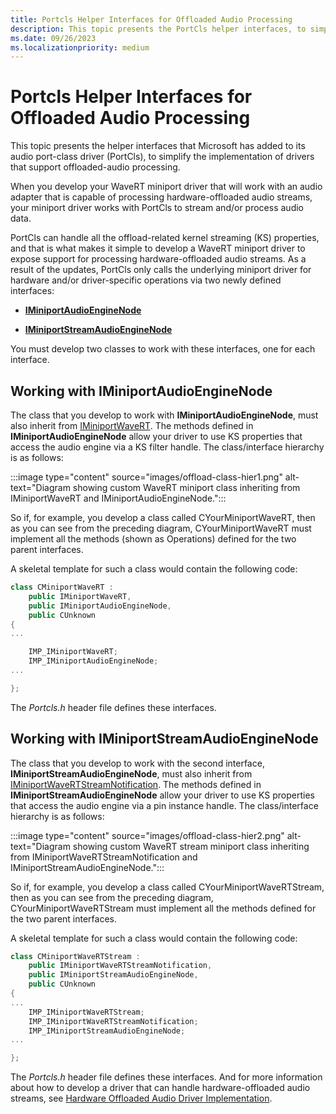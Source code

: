 ```yaml
---
title: Portcls Helper Interfaces for Offloaded Audio Processing
description: This topic presents the PortCls helper interfaces, to simplify the drivers that support offloaded-audio processing.
ms.date: 09/26/2023
ms.localizationpriority: medium
---
```


# Portcls Helper Interfaces for Offloaded Audio Processing

This topic presents the helper interfaces that Microsoft has added to its audio port-class driver (PortCls), to simplify the implementation of drivers that support offloaded-audio processing.

When you develop your WaveRT miniport driver that will work with an audio adapter that is capable of processing hardware-offloaded audio streams, your miniport driver works with PortCls to stream and/or process audio data.

PortCls can handle all the offload-related kernel streaming (KS) properties, and that is what makes it simple to develop a WaveRT miniport driver to expose support for processing hardware-offloaded audio streams. As a result of the updates, PortCls only calls the underlying miniport driver for hardware and/or driver-specific operations via two newly defined interfaces:

- [**IMiniportAudioEngineNode**](/windows-hardware/drivers/ddi/portcls/nn-portcls-iminiportaudioenginenode)

- [**IMiniportStreamAudioEngineNode**](/windows-hardware/drivers/ddi/portcls/nn-portcls-iminiportstreamaudioenginenode)

You must develop two classes to work with these interfaces, one for each interface.

## Working with IMiniportAudioEngineNode

The class that you develop to work with **IMiniportAudioEngineNode**, must also inherit from [IMiniportWaveRT](/windows-hardware/drivers/ddi/portcls/nn-portcls-iminiportwavert). The methods defined in **IMiniportAudioEngineNode** allow your driver to use KS properties that access the audio engine via a KS filter handle. The class/interface hierarchy is as follows:

:::image type="content" source="images/offload-class-hier1.png" alt-text="Diagram showing custom WaveRT miniport class inheriting from IMiniportWaveRT and IMiniportAudioEngineNode.":::

So if, for example, you develop a class called CYourMiniportWaveRT, then as you can see from the preceding diagram, CYourMiniportWaveRT must implement all the methods (shown as Operations) defined for the two parent interfaces.

A skeletal template for such a class would contain the following code:

```cpp
class CMiniportWaveRT : 
    public IMiniportWaveRT,
    public IMiniportAudioEngineNode,
    public CUnknown
{
...

    IMP_IMiniportWaveRT;
    IMP_IMiniportAudioEngineNode;
...

};
```

The *Portcls.h* header file defines these interfaces.

## Working with IMiniportStreamAudioEngineNode

The class that you develop to work with the second interface, **IMiniportStreamAudioEngineNode**, must also inherit from [IMiniportWaveRTStreamNotification](/windows-hardware/drivers/ddi/portcls/nn-portcls-iminiportwavertstreamnotification). The methods defined in **IMiniportStreamAudioEngineNode** allow your driver to use KS properties that access the audio engine via a pin instance handle. The class/interface hierarchy is as follows:

:::image type="content" source="images/offload-class-hier2.png" alt-text="Diagram showing custom WaveRT stream miniport class inheriting from IMiniportWaveRTStreamNotification and IMiniportStreamAudioEngineNode.":::

So if, for example, you develop a class called CYourMiniportWaveRTStream, then as you can see from the preceding diagram, CYourMiniportWaveRTStream must implement all the methods defined for the two parent interfaces.

A skeletal template for such a class would contain the following code:

```cpp
class CMiniportWaveRTStream : 
    public IMiniportWaveRTStreamNotification,
    public IMiniportStreamAudioEngineNode,
    public CUnknown
{
...
    IMP_IMiniportWaveRTStream;
    IMP_IMiniportWaveRTStreamNotification;
    IMP_IMiniportStreamAudioEngineNode;
...

};
```

The *Portcls.h* header file defines these interfaces. And for more information about how to develop a driver that can handle hardware-offloaded audio streams, see [Hardware Offloaded Audio Driver Implementation](driver-implementation-details.md).
